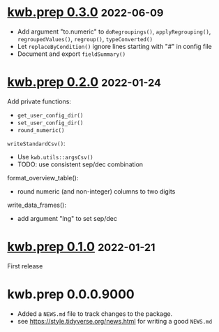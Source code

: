 # [kwb.prep 0.3.0](https://github.com/KWB-R/kwb.prep/releases/tag/v0.3.0) <small>2022-06-09</small>

* Add argument "to.numeric" to `doRegroupings()`, `applyRegrouping()`,
  `regroupedValues()`, `regroup()`, `typeConverted()`
* Let `replaceByCondition()` ignore lines starting with "#" in config file
* Document and export `fieldSummary()`

# [kwb.prep 0.2.0](https://github.com/KWB-R/kwb.prep/releases/tag/v0.2.0) <small>2022-01-24</small> 

Add private functions:

* `get_user_config_dir()`
* `set_user_config_dir()`
* `round_numeric()`

`writeStandardCsv()`: 

* Use `kwb.utils::argsCsv()`
* TODO: use consistent sep/dec combination

format_overview_table():

* round numeric (and non-integer) columns to two digits

write_data_frames():

* add argument "lng" to set sep/dec

# [kwb.prep 0.1.0](https://github.com/KWB-R/kwb.prep/releases/tag/v0.1.0) <small>2022-01-21</small> 

First release

# kwb.prep 0.0.0.9000

* Added a `NEWS.md` file to track changes to the package.
* see https://style.tidyverse.org/news.html for writing a good `NEWS.md`
